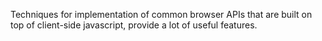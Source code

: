 Techniques for implementation of common browser APIs that are built on top of client-side javascript, provide a lot of useful features.
